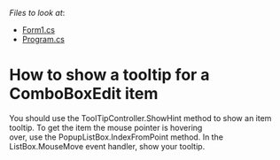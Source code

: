 <!-- default file list -->
*Files to look at*:

* [Form1.cs](./CS/WindowsApplication124/Form1.cs)
* [Program.cs](./CS/WindowsApplication124/Program.cs)
<!-- default file list end -->
# How to show a tooltip for a ComboBoxEdit item


<p>You should use the ToolTipController.ShowHint method to show an item tooltip. To get the item the mouse pointer is hovering 
<br />
over, use the PopupListBox.IndexFromPoint method. In the ListBox.MouseMove event handler, show your tooltip.</p>

<br/>


